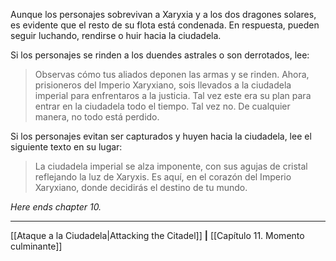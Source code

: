 Aunque los personajes sobrevivan a Xaryxia y a los dos dragones solares, es evidente que el resto de su flota está condenada. En respuesta, pueden seguir luchando, rendirse o huir hacia la ciudadela.

Si los personajes se rinden a los duendes astrales o son derrotados, lee:

> Observas cómo tus aliados deponen las armas y se rinden. Ahora, prisioneros del Imperio Xaryxiano, sois llevados a la ciudadela imperial para enfrentaros a la justicia. Tal vez este era su plan para entrar en la ciudadela todo el tiempo. Tal vez no. De cualquier manera, no todo está perdido.

Si los personajes evitan ser capturados y huyen hacia la ciudadela, lee el siguiente texto en su lugar:  

> La ciudadela imperial se alza imponente, con sus agujas de cristal reflejando la luz de Xaryxis. Es aquí, en el corazón del Imperio Xaryxiano, donde decidirás el destino de tu mundo.

_Here ends chapter 10._
* * *

[[Ataque a la Ciudadela|Attacking the Citadel]] **|** [[Capítulo 11. Momento culminante]]
